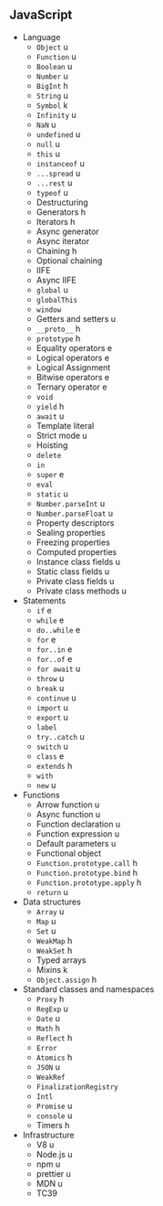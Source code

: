 ## JavaScript

- Language
  - `Object` u
  - `Function` u
  - `Boolean` u
  - `Number` u
  - `BigInt` h
  - `String` u
  - `Symbol` k
  - `Infinity` u
  - `NaN` u
  - `undefined` u
  - `null` u
  - `this` u
  - `instanceof` u
  - `...spread` u
  - `...rest` u
  - `typeof` u
  - Destructuring
  - Generators h
  - Iterators h
  - Async generator
  - Async iterator
  - Chaining h
  - Optional chaining
  - IIFE
  - Async IIFE
  - `global` u
  - `globalThis`
  - `window`
  - Getters and setters u
  - `__proto__` h
  - `prototype` h
  - Equality operators e
  - Logical operators e
  - Logical Assignment 
  - Bitwise operators e
  - Ternary operator e
  - `void`
  - `yield` h
  - `await` u
  - Template literal
  - Strict mode u
  - Hoisting
  - `delete`
  - `in`
  - `super` e
  - `eval`
  - `static` u
  - `Number.parseInt` u
  - `Number.parseFloat` u
  - Property descriptors
  - Sealing properties
  - Freezing properties
  - Computed properties
  - Instance class fields u
  - Static class fields u
  - Private class fields u
  - Private class methods u
- Statements
  - `if` e
  - `while` e
  - `do..while` e
  - `for` e
  - `for..in` e
  - `for..of` e
  - `for await` u
  - `throw` u
  - `break` u
  - `continue` u
  - `import` u
  - `export` u
  - `label`
  - `try..catch` u
  - `switch` u
  - `class` e
  - `extends` h
  - `with`
  - `new` u
- Functions
  - Arrow function u
  - Async function u
  - Function declaration u
  - Function expression u
  - Default parameters u
  - Functional object
  - `Function.prototype.call` h
  - `Function.prototype.bind` h
  - `Function.prototype.apply` h
  - `return` u
- Data structures
  - `Array` u
  - `Map` u
  - `Set`  u
  - `WeakMap` h
  - `WeakSet` h
  - Typed arrays
  - Mixins k
  - `Object.assign` h
- Standard classes and namespaces
  - `Proxy` h
  - `RegExp` u
  - `Date` u
  - `Math` h
  - `Reflect` h
  - `Error`
  - `Atomics` h
  - `JSON` u
  - `WeakRef`
  - `FinalizationRegistry`
  - `Intl`
  - `Promise` u
  - `console` u
  - Timers h
- Infrastructure
  - V8 u
  - Node.js u
  - npm  u
  - prettier u
  - MDN u
  - TC39
